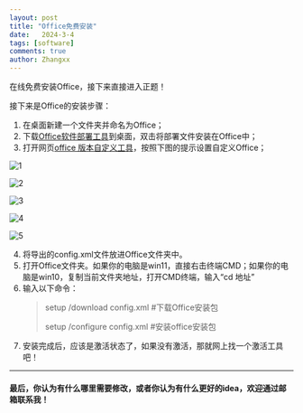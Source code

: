 ```yaml
---
layout: post
title: "Office免费安装"
date:   2024-3-4
tags: [software]
comments: true
author: Zhangxx
---
```


在线免费安装Office，接下来直接进入正题！

<!-- more -->

接下来是Office的安装步骤：

1. 在桌面新建一个文件夹并命名为Office；
2. 下载[Office软件部署工具](https://www.microsoft.com/en-us/download/details.aspx?id=49117)到桌面，双击将部署文件安装在Office中；
3. 打开网页[office 版本自定义工具](https://config.office.com/deploymentsettings)，按照下图的提示设置自定义Office；

![1](https://zhangxxxx123.github.io/images/Office/1.png)
 
![2](https://zhangxxxx123.github.io/images/Office/2.png)

![3](https://zhangxxxx123.github.io/images/Office/3.png)

![4](https://zhangxxxx123.github.io/images/Office/4.png)

![5](https://zhangxxxx123.github.io/images/Office/5.png)

4. 将导出的config.xml文件放进Office文件夹中。
5. 打开Office文件夹。如果你的电脑是win11，直接右击终端CMD；如果你的电脑是win10，复制当前文件夹地址，打开CMD终端，输入“cd 地址”
6. 输入以下命令：
   > setup /download config.xml    #下载Office安装包
   >
   > setup /configure config.xml   #安装office安装包
7. 安装完成后，应该是激活状态了，如果没有激活，那就网上找一个激活工具吧！

---
#### 最后，你认为有什么哪里需要修改，或者你认为有什么更好的idea，欢迎通过邮箱联系我！
